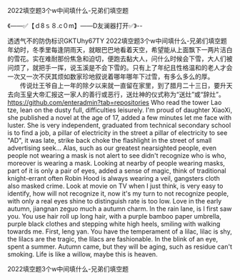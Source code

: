 2022填空题3个w中间填什么-兄弟们填空题

《——✅【ｄ8ｓ８.c０m】——D友澜器打开✅》--

透透气不的防伪标识GKTUhy67TY
2022填空题3个w中间填什么-兄弟们填空题　　年幼时，冬季里每逢阴雨天，就眼巴巴地看着天空，希望能从上面飘下一两片洁白的雪花。实在难耐那份焦急和迫切，便跑去黏大人，问什么时候会下雪，大人们被问烦了，就把手一挥，说玉溪是不会下雪的。只有上了年纪且性格温和的老人才会一次又一次不厌其烦如数家珍地叙说着哪年哪年下过雪，有多么多么的厚。
　　传说灶王爷自上一年的除夕以来就一直留在家里，到了腊月二十三日，要升天去向玉皇大帝汇报这一家人的善行或恶行，送灶神的仪式称为“送灶”或“辞灶”。
https://github.com/enteradmin?tab=repositories
Who read the tower Lao tze, lean on the dusty full, difficulties leisurely.
I'm proud of daughter XiaoXi, she published a novel at the age of 17, added a few minutes let me face with luster.
She is very independent, graduated from technical secondary school is to find a job, a pillar of electricity in the street a pillar of electricity to see "AD", it was late, strike back choke the flashlight in the street of small advertising seek...
Alas, such as our greatest nearsighted people, even people not wearing a mask is not alert to see didn't recognize who is who, moreover is wearing a mask.
Looking at nearby of people wearing masks, part of it is only a pair of eyes, added a sense of magic, think of traditional knight-errant often Robin Hood is always wearing a veil, gangsters cloth also masked crime.
Look at movie on TV when I just think, is very easy to identify, how will not recognize it, now it's my turn to not recognize people, with only a real eyes shine to distinguish rate is too low.
Love in the early autumn, jiangnan zeguo much a autumn charm.
In the rain lane, is I first saw you.
You use hair roll up long hair, with a purple bamboo paper umbrella, purple black clothes and stepping white high heels, smiling with walking towards me.
First, leng yan.
You have the temperament of a lilac, lilac is shy, the lilacs are the tragic, the lilacs are fashionable.
In the blink of an eye, spent a summer.
Autumn came, but they will be aging, such as residue can't smoking.
Life is like a willow, maybe this is heaven.




2022填空题3个w中间填什么-兄弟们填空题
